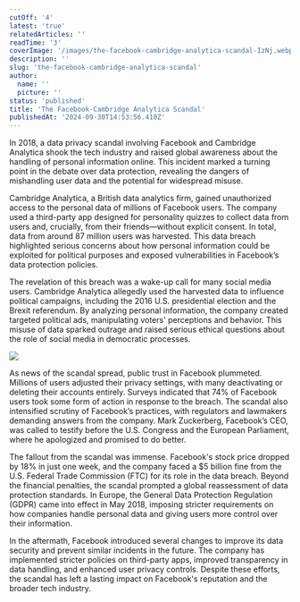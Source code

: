 ```yaml
---
cutOff: '4'
latest: 'true'
relatedArticles: ''
readTime: '3'
coverImage: '/images/the-facebook-cambridge-analytica-scandal-IzNj.webp'
description: ''
slug: 'the-facebook-cambridge-analytica-scandal'
author:
  name: ''
  picture: ''
status: 'published'
title: 'The Facebook-Cambridge Analytica Scandal'
publishedAt: '2024-09-30T14:53:56.410Z'
---
```


In 2018, a data privacy scandal involving Facebook and Cambridge Analytica shook the tech industry and raised global awareness about the handling of personal information online. This incident marked a turning point in the debate over data protection, revealing the dangers of mishandling user data and the potential for widespread misuse.

Cambridge Analytica, a British data analytics firm, gained unauthorized access to the personal data of millions of Facebook users. The company used a third-party app designed for personality quizzes to collect data from users and, crucially, from their friends—without explicit consent. In total, data from around 87 million users was harvested. This data breach highlighted serious concerns about how personal information could be exploited for political purposes and exposed vulnerabilities in Facebook’s data protection policies.

The revelation of this breach was a wake-up call for many social media users. Cambridge Analytica allegedly used the harvested data to influence political campaigns, including the 2016 U.S. presidential election and the Brexit referendum. By analyzing personal information, the company created targeted political ads, manipulating voters' perceptions and behavior. This misuse of data sparked outrage and raised serious ethical questions about the role of social media in democratic processes.

![](/images/the-facebook-cambridge-analytica-scandal-cxNT.webp)

As news of the scandal spread, public trust in Facebook plummeted. Millions of users adjusted their privacy settings, with many deactivating or deleting their accounts entirely. Surveys indicated that 74% of Facebook users took some form of action in response to the breach. The scandal also intensified scrutiny of Facebook’s practices, with regulators and lawmakers demanding answers from the company. Mark Zuckerberg, Facebook’s CEO, was called to testify before the U.S. Congress and the European Parliament, where he apologized and promised to do better.

The fallout from the scandal was immense. Facebook's stock price dropped by 18% in just one week, and the company faced a $5 billion fine from the U.S. Federal Trade Commission (FTC) for its role in the data breach. Beyond the financial penalties, the scandal prompted a global reassessment of data protection standards. In Europe, the General Data Protection Regulation (GDPR) came into effect in May 2018, imposing stricter requirements on how companies handle personal data and giving users more control over their information.

In the aftermath, Facebook introduced several changes to improve its data security and prevent similar incidents in the future. The company has implemented stricter policies on third-party apps, improved transparency in data handling, and enhanced user privacy controls. Despite these efforts, the scandal has left a lasting impact on Facebook's reputation and the broader tech industry.